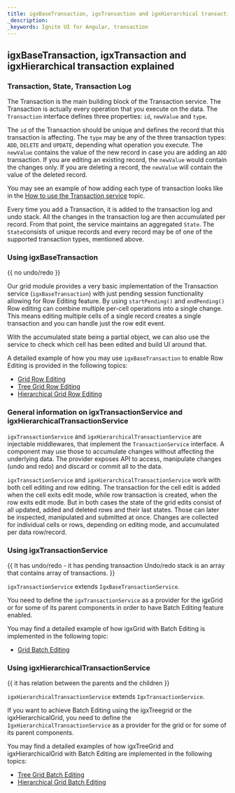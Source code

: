 ```yaml
---
title: igxBaseTransaction, igxTransaction and igxHierarchical transaction explained
_description: 
_keywords: Ignite UI for Angular, transaction
---
```


## igxBaseTransaction, igxTransaction and igxHierarchical transaction explained

### Transaction, State, Transaction Log

The Transaction is the main building block of the Transaction service. The Transaction is actually every operation that you execute on the data. The `Transaction` interface defines three properties: `id`, `newValue` and `type`.

The `id` of the Transaction should be unique and defines the record that this transaction is affecting. The `type` may be any of the three transaction types: `ADD`, `DELETE` and `UPDATE`, depending what operation you execute. The `newValue` contains the value of the new record in case you are adding an `ADD` transaction. If you are editing an existing record, the `newValue` would contain the changes only. If you are deleting a record, the `newValue` will contain the value of the deleted record. 

You may see an example of how adding each type of transaction looks like in the [How to use the Transaction service](transaction-example.md) topic.

Every time you add a Transaction, it is added to the transaction log and undo stack. All the changes in the transaction log are then accumulated per record. From that point, the service maintains an aggregated `State`. The `State`consists of unique records and every record may be of one of the supported transaction types, mentioned above.


### Using igxBaseTransaction
{{ no undo/redo }}

Our grid module provides a very basic implementation of the Transaction service (`igxBaseTransaction`) with just pending session functionality allowing for Row Editing feature. By using `startPending()` and `endPending()` Row editing can combine multiple per-cell operations into a single change. This means editing multiple cells of a single record creates a single transaction and you can handle just the row edit event.

With the accumulated state being a partial object, we can also use the service to check which cell has been edited and build UI around that.

A detailed example of how you may use `igxBaseTransaction` to enable Row Editing is provided in the following topics:
* [Grid Row Editing](grid/row_editing.md)
* [Tree Grid Row Editing](treegrid/row_editing.md)
* [Hierarchical Grid Row Editing](hierarchicalgrid/row_editing.md)

### General information on igxTransactionService and igxHierarchicalTransactionService

`igxTransactionService` and `igxHierarchicalTransactionService` are injectable middlewares, that implement the `TransactionService` interface. A component may use those to accumulate changes without affecting the underlying data. The provider exposes API to access, manipulate changes (undo and redo) and discard or commit all to the data.

`igxTransactionService` and `igxHierarchicalTransactionService` work with both cell editing and row editing. The transaction for the cell edit is added when the cell exits edit mode, while row transaction is created, when the row exits edit mode. But in both cases the state of the grid edits consist of all updated, added and deleted rows and their last states. Those can later be inspected, manipulated and submitted at once. Changes are collected for individual cells or rows, depending on editing mode, and accumulated per data row/record.

### Using igxTransactionService

{{ It has undo/redo - it has pending transaction 
Undo/redo stack is an array that contains array of transactions. }}

`igxTransactionService` extends `IgxBaseTransactionService`.

You need to define the `igxTransactionService` as a provider for the igxGrid or for some of its parent components in order to have Batch Editing feature enabled.

You may find a detailed example of how igxGrid with Batch Editing is implemented in the following topic:
* [Grid Batch Editing](grid/batch_editing.md)

### Using igxHierarchicalTransactionService

{{ it has relation between the parents and the children }}

`igxHierarchicalTransactionService` extends `IgxTransactionService`.

If you want to achieve Batch Editing using the igxTreegrid or the igxHierarchicalGrid, you need to define the `IgxHierarchicalTransactionService` as a provider for the grid or for some of its parent components.

You may find a detailed examples of how igxTreeGrid and igxHierarchicalGrid with Batch Editing are implemented in the following topics:
* [Tree Grid Batch Editing](treegrid/batch_editing.md)
* [Hierarchical Grid Batch Editing](hierarchicalgrid/batch_editing.md)
